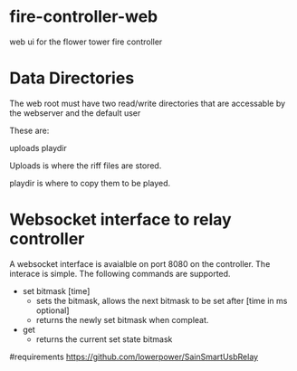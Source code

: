 # fire-controller-web
web ui for the flower tower fire controller

# Data Directories
The web root must have two read/write directories that are accessable by the webserver and the default user

These are:

uploads
playdir

Uploads is where the riff files are stored.

playdir is where to copy them to be played.

# Websocket interface to relay controller

A websocket interface is avaialble on port 8080 on the controller.  The interace is simple. The following commands are supported.
  - set bitmask [time]
    - sets the bitmask, allows the next bitmask to be set after [time in ms optional] 
    - returns the newly set bitmask when compleat.
  - get
    - returns the current set state bitmask

#requirements
https://github.com/lowerpower/SainSmartUsbRelay



